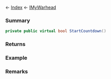 ← [Index](Api-Index) ← [IMyWarhead](Sandbox.ModAPI.Ingame.IMyWarhead)

### Summary

```csharp
private public virtual bool StartCountdown()
```

### Returns

### Example

### Remarks

